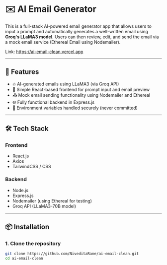 # ✉️ AI Email Generator

This is a full-stack AI-powered email generator app that allows users to input a prompt and automatically generates a well-written email using **Groq's LLaMA3 model**. Users can then review, edit, and send the email via a mock email service (Ethereal Email using Nodemailer).

Link: https://ai-email-clean.vercel.app

---

## 🚀 Features

- 🔥 AI-generated emails using LLaMA3 (via Groq API)
- 📝 Simple React-based frontend for prompt input and email preview
- 📤 Mock email sending functionality using Nodemailer and Ethereal
- 🌐 Fully functional backend in Express.js
- 🔐 Environment variables handled securely (never committed)

---

## 🛠️ Tech Stack

### Frontend
- React.js
- Axios
- TailwindCSS / CSS

### Backend
- Node.js
- Express.js
- Nodemailer (using Ethereal for testing)
- Groq API (LLaMA3-70B model)

---

## 📦 Installation

### 1. Clone the repository

```bash
git clone https://github.com/NiveditaRane/ai-email-clean.git
cd ai-email-clean
